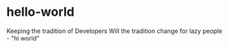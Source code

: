 # hello-world
Keeping the tradition of Developers
Will the tradition change for lazy people - "hi world"

